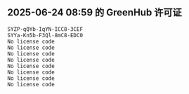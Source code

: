 ## 2025-06-24 08:59 的 GreenHub 许可证
```
SYZP-qQYb-IqYN-ICC8-3CEF
SYYa-Kn5b-F3Ql-8mC8-EDC0
No license code
No license code
No license code
No license code
No license code
No license code
No license code
No license code
```
